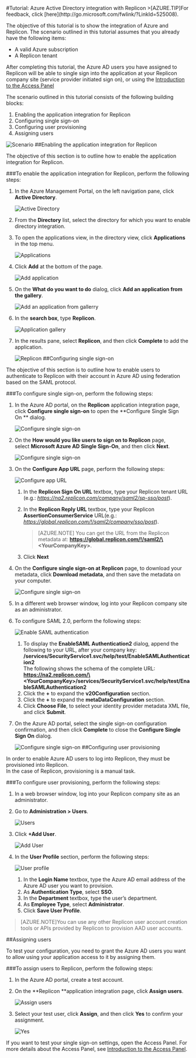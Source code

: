 <properties pageTitle="Tutorial: Azure Active Directory integration with Replicon | Microsoft Azure" description="Learn how to use Replicon with Azure Active Directory to enable single sign-on, automated provisioning, and more!." services="active-directory" authors="MarkusVi"  documentationCenter="na" manager="stevenpo"/>
<tags ms.service="active-directory" ms.devlang="na" ms.topic="article" ms.tgt_pltfrm="na" ms.workload="identity" ms.date="08/01/2015" ms.author="markvi" />
#Tutorial: Azure Active Directory integration with Replicon
>[AZURE.TIP]For feedback, click [here](http://go.microsoft.com/fwlink/?LinkId=525008).
  
The objective of this tutorial is to show the integration of Azure and Replicon. The scenario outlined in this tutorial assumes that you already have the following items:

-   A valid Azure subscription
-   A Replicon tenant
  
After completing this tutorial, the Azure AD users you have assigned to Replicon will be able to single sign into the application at your Replicon company site (service provider initiated sign on), or using the [Introduction to the Access Panel](https://msdn.microsoft.com/library/dn308586)
  
The scenario outlined in this tutorial consists of the following building blocks:

1.  Enabling the application integration for Replicon
2.  Configuring single sign-on
3.  Configuring user provisioning
4.  Assigning users

![Scenario](./media/active-directory-saas-replicon-tutorial/IC777798.png "Scenario")
##Enabling the application integration for Replicon
  
The objective of this section is to outline how to enable the application integration for Replicon.

###To enable the application integration for Replicon, perform the following steps:

1.  In the Azure Management Portal, on the left navigation pane, click **Active Directory**.

    ![Active Directory](./media/active-directory-saas-replicon-tutorial/IC700993.png "Active Directory")

2.  From the **Directory** list, select the directory for which you want to enable directory integration.

3.  To open the applications view, in the directory view, click **Applications** in the top menu.

    ![Applications](./media/active-directory-saas-replicon-tutorial/IC700994.png "Applications")

4.  Click **Add** at the bottom of the page.

    ![Add application](./media/active-directory-saas-replicon-tutorial/IC749321.png "Add application")

5.  On the **What do you want to do** dialog, click **Add an application from the gallery**.

    ![Add an application from gallerry](./media/active-directory-saas-replicon-tutorial/IC749322.png "Add an application from gallerry")

6.  In the **search box**, type **Replicon**.

    ![Application gallery](./media/active-directory-saas-replicon-tutorial/IC777799.png "Application gallery")

7.  In the results pane, select **Replicon**, and then click **Complete** to add the application.

    ![Replicon](./media/active-directory-saas-replicon-tutorial/IC777800.png "Replicon")
##Configuring single sign-on
  
The objective of this section is to outline how to enable users to authenticate to Replicon with their account in Azure AD using federation based on the SAML protocol.

###To configure single sign-on, perform the following steps:

1.  In the Azure AD portal, on the **Replicon** application integration page, click **Configure single sign-on** to open the **Configure Single Sign On ** dialog.

    ![Configure single sign-on](./media/active-directory-saas-replicon-tutorial/IC777801.png "Configure single sign-on")

2.  On the **How would you like users to sign on to Replicon** page, select **Microsoft Azure AD Single Sign-On**, and then click **Next**.

    ![Configure single sign-on](./media/active-directory-saas-replicon-tutorial/IC777802.png "Configure single sign-on")

3.  On the **Configure App URL** page, perform the following steps:

    ![Configure app URL](./media/active-directory-saas-replicon-tutorial/IC777803.png "Configure app URL")

    1.  In the **Replicon Sign On URL** textbox, type your Replicon tenant URL (e.g.: *https://na2.replicon.com/company/saml2/sp-sso/post*).
    2.  In the **Replicon Reply URL** textbox, type your Replicon **AssertionConsumerService** URL(e.g.: *https://global.replicon.com/!/saml2/company/sso/post*).  

        >[AZURE.NOTE] You can get the URL from the Replicon metadata at:
        **https://global.replicon.com/!/saml2/\<YourCompanyKey\>**.

    3.  Click **Next**

4.  On the **Configure single sign-on at Replicon** page, to download your metadata, click **Download metadata**, and then save the metadata on your computer.

    ![Configure single sign-on](./media/active-directory-saas-replicon-tutorial/IC777804.png "Configure single sign-on")

5.  In a different web browser window, log into your Replicon company site as an administrator.

6.  To configure SAML 2.0, perform the following steps:

    ![Enable SAML authentication](./media/active-directory-saas-replicon-tutorial/IC777805.png "Enable SAML authentication")

    1.  To display the **EnableSAML Authentication2** dialog, append the following to your URL, after your company key:  
        **/services/SecurityService1.svc/help/test/EnableSAMLAuthentication2**  
        The following shows the schema of the complete URL:  
        **https://na2.replicon.com/\<YourCompanyKey\>/services/SecurityService1.svc/help/test/EnableSAMLAuthentication2**
    2.  Click the **+** to expand the **v20Configuration** section.
    3.  Click the **+** to expand the **metaDataConfiguration** section.
    4.  Click **Choose File**, to select your identity provider metadata XML file, and click **Submit**.

7.  On the Azure AD portal, select the single sign-on configuration confirmation, and then click **Complete** to close the **Configure Single Sign On** dialog.

    ![Configure single sign-on](./media/active-directory-saas-replicon-tutorial/IC778418.png "Configure single sign-on")
##Configuring user provisioning
  
In order to enable Azure AD users to log into Replicon, they must be provisioned into Replicon.  
In the case of Replicon, provisioning is a manual task.

###To configure user provisioning, perform the following steps:

1.  In a web browser window, log into your Replicon company site as an administrator.

2.  Go to **Administration \> Users**.

    ![Users](./media/active-directory-saas-replicon-tutorial/IC777806.png "Users")

3.  Click **+Add User**.

    ![Add User](./media/active-directory-saas-replicon-tutorial/IC777807.png "Add User")

4.  In the **User Profile** section, perform the following steps:

    ![User profile](./media/active-directory-saas-replicon-tutorial/IC777808.png "User profile")

    1.  In the **Login Name** textbox, type the Azure AD email address of the Azure AD user you want to provision.
    2.  As **Authentication Type**, select **SSO**.
    3.  In the **Department** textbox, type the user’s department.
    4.  As **Employee Type**, select **Administrator**.
    5.  Click **Save User Profile**.

>[AZURE.NOTE]You can use any other Replicon user account creation tools or APIs provided by Replicon to provision AAD user accounts.

##Assigning users
  
To test your configuration, you need to grant the Azure AD users you want to allow using your application access to it by assigning them.

###To assign users to Replicon, perform the following steps:

1.  In the Azure AD portal, create a test account.

2.  On the **Replicon **application integration page, click **Assign users**.

    ![Assign users](./media/active-directory-saas-replicon-tutorial/IC777809.png "Assign users")

3.  Select your test user, click **Assign**, and then click **Yes** to confirm your assignment.

    ![Yes](./media/active-directory-saas-replicon-tutorial/IC767830.png "Yes")
  
If you want to test your single sign-on settings, open the Access Panel. For more details about the Access Panel, see [Introduction to the Access Panel](https://msdn.microsoft.com/library/dn308586).
